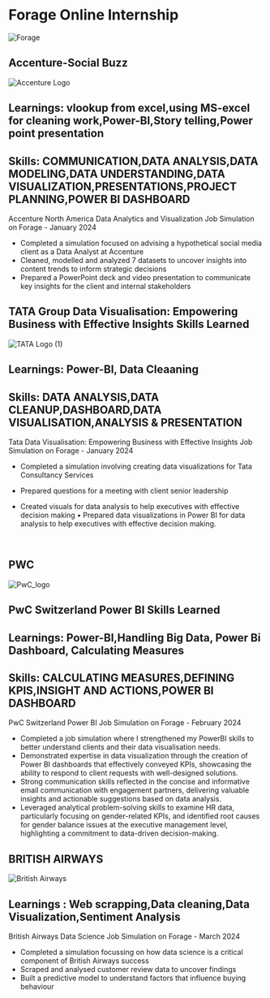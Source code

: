 # Forage Online Internship
![Forage](https://github.com/16rasika/Forage-Portfolio/assets/128808554/8533191e-c3a7-4934-a87d-cd1ed3cc0893)

## Accenture-Social Buzz
![Accenture Logo](https://github.com/16rasika/Forage-Portfolio/assets/128808554/e7d44129-e4a1-437a-a938-51a6e1353129)

## Learnings: vlookup from excel,using MS-excel for cleaning work,Power-BI,Story telling,Power point presentation
## Skills: COMMUNICATION,DATA ANALYSIS,DATA MODELING,DATA UNDERSTANDING,DATA VISUALIZATION,PRESENTATIONS,PROJECT PLANNING,POWER BI DASHBOARD
           
Accenture North America Data Analytics and Visualization Job Simulation on
Forage - January 2024
 * Completed a simulation focused on advising a hypothetical social media client
   as a Data Analyst at Accenture
 * Cleaned, modelled and analyzed 7 datasets to uncover insights into content
   trends to inform strategic decisions
 * Prepared a PowerPoint deck and video presentation to communicate key insights
   for the client and internal stakeholders
   
## TATA Group Data Visualisation: Empowering Business with Effective Insights Skills Learned
![TATA Logo (1)](https://github.com/16rasika/Forage-Portfolio/assets/128808554/9f3c13e4-4eb4-468e-81cd-8656db740229)
## Learnings: Power-BI, Data Cleaaning
## Skills: DATA ANALYSIS,DATA CLEANUP,DASHBOARD,DATA VISUALISATION,ANALYSIS & PRESENTATION

Tata Data Visualisation: Empowering Business with Effective Insights Job
Simulation on Forage - January 2024
 * Completed a simulation involving creating data visualizations for Tata
   Consultancy Services
 * Prepared questions for a meeting with client senior leadership
 * Created visuals for data analysis to help executives with effective decision
   making
•  Prepared data visualizations in Power BI for data analysis to help executives with effective decision making.

    
## PWC
![PwC_logo](https://github.com/16rasika/Forage-Portfolio/assets/128808554/c41124d3-2459-4d19-88b9-aa58f13c120a)
## PwC Switzerland Power BI Skills Learned
## Learnings: Power-BI,Handling Big Data, Power Bi Dashboard, Calculating Measures
## Skills: CALCULATING MEASURES,DEFINING KPIS,INSIGHT AND ACTIONS,POWER BI DASHBOARD

PwC Switzerland Power BI Job Simulation on Forage - February 2024
 * Completed a job simulation where I strengthened my PowerBI skills to better
   understand clients and their data visualisation needs.
 * Demonstrated expertise in data visualization through the creation of Power BI
   dashboards that effectively conveyed KPIs, showcasing the ability to respond
   to client requests with well-designed solutions.
 * Strong communication skills reflected in the concise and informative email
   communication with engagement partners, delivering valuable insights and
   actionable suggestions based on data analysis.
 * Leveraged analytical problem-solving skills to examine HR data, particularly
   focusing on gender-related KPIs, and identified root causes for gender
   balance issues at the executive management level, highlighting a commitment
   to data-driven decision-making.
 
## BRITISH AIRWAYS
![British Airways](https://github.com/16rasika/Forage-Portfolio/assets/128808554/633253b7-63b5-4f5b-9a28-45db973b23dd)
## Learnings : Web scrapping,Data cleaning,Data Visualization,Sentiment Analysis
British Airways Data Science Job Simulation on Forage - March 2024
 * Completed a simulation focussing on how data science is a critical component
   of British Airways success
 * Scraped and analysed customer review data to uncover findings
 * Built a predictive model to understand factors that influence buying
   behaviour
